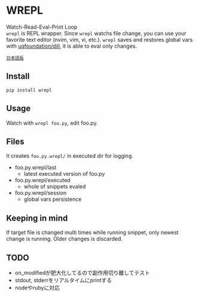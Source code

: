 # WREPL

Watch-Read-Eval-Print Loop<br>
`wrepl` is REPL wrapper. Since `wrepl` watchs file change, you can use your favorite text editor (nvim, vim, vi, etc.).
`wrepl` saves and restores global vars with [uqfoundation/dill](https://github.com/uqfoundation/dill), it is able to eval only changes.

<small>[日本語版](https://qiita.com/octaltree/items/ea2ed58ffc740c622b6b)</small>

## Install
```
pip install wrepl
```

## Usage

Watch with `wrepl foo.py`, edit foo.py.

## Files
It creates `foo.py.wrepl/` in executed dir for logging.
- foo.py.wrepl/last
  * latest executed version of foo.py
- foo.py.wrepl/executed
  * whole of snippets evaled
- foo.py.wrepl/session
  * global vars persistence

## Keeping in mind

If target file is changed multi times while running snippet, only newest change is running.
Older changes is discarded.

## TODO

* on_modifiedが肥大化してるので副作用切り離してテスト
* stdout, stderrをリアルタイムにprintする
* nodeやrubyに対応
